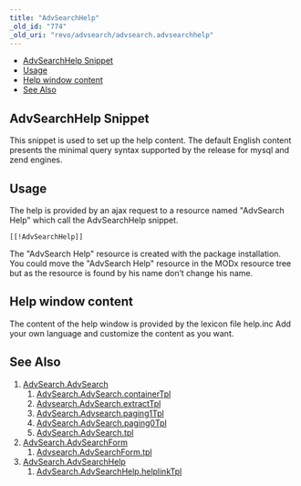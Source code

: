 ```yaml
---
title: "AdvSearchHelp"
_old_id: "774"
_old_uri: "revo/advsearch/advsearch.advsearchhelp"
---
```


- [AdvSearchHelp Snippet](#advsearchhelp-snippet)
- [Usage](#usage)
- [Help window content](#help-window-content)
- [See Also](#see-also)



## AdvSearchHelp Snippet 

This snippet is used to set up the help content. 
The default English content presents the minimal query syntax supported by the release for mysql and zend engines.

## Usage 

The help is provided by an ajax request to a resource named "AdvSearch Help" which call the AdvSearchHelp snippet.

``` plain 
[[!AdvSearchHelp]]
```

The "AdvSearch Help" resource is created with the package installation. 
You could move the "AdvSearch Help" resource in the MODx resource tree but as the resource is found by his name don’t change his name.

## Help window content 

The content of the help window is provided by the lexicon file help.inc Add your own language and customize the content as you want.

## See Also 

1. [AdvSearch.AdvSearch](/extras/advsearch/advsearch.advsearch)
    1. [AdvSearch.AdvSearch.containerTpl](/extras/advsearch/advsearch.advsearch/advsearch.advsearch.containertpl)
    2. [Advsearch.AdvSearch.extractTpl](/extras/advsearch/advsearch.advsearch/advsearch.advsearch.extracttpl)
    3. [AdvSearch.Advsearch.paging1Tpl](/extras/advsearch/advsearch.advsearch/advsearch.advsearch.paging1tpl)
    4. [AdvSearch.AdvSearch.paging0Tpl](/extras/advsearch/advsearch.advsearch/advsearch.advsearch.paging0tpl)
    5. [AdvSearch.AdvSearch.tpl](/extras/advsearch/advsearch.advsearch/advsearch.advsearch.tpl)
2. [AdvSearch.AdvSearchForm](/extras/advsearch/advsearch.advsearchform)
    1. [Advsearch.AdvSearchForm.tpl](/extras/advsearch/advsearch.advsearchform/advsearch.advsearchform.tpl)
3. [AdvSearch.AdvSearchHelp](/extras/advsearch/advsearch.advsearchhelp)
    1. [AdvSearch.AdvSearchHelp.helplinkTpl](/extras/advsearch/advsearch.advsearchhelp/advsearch.advsearchhelp.helplinktpl)
